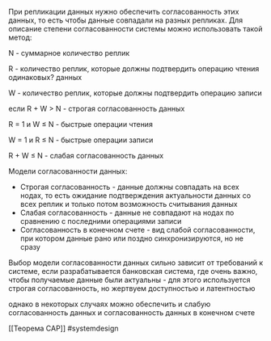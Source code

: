 При репликации данных нужно обеспечить согласованность этих данных, то есть чтобы данные совпадали на разных репликах. Для описание степени согласованности системы можно использовать такой метод:

N - суммарное количество реплик

R - количество реплик, которые должны подтвердить операцию чтения одинаковых? данных

W - количество реплик, которые должны подтвердить операцию записи

если R + W > N - строгая согласованность данных

R = 1 и W ≤ N - быстрые операции чтения

W = 1 и R ≤ N - быстрые операции записи

R + W ≤ N - слабая согласованность данных

  

Модели согласованности данных:

- Строгая согласованность - данные должны совпадать на всех нодах, то есть ожидание подтверждения актуальности данных со всех реплик и только потом возможность считывания данных
- Слабая согласованность - данные не совпадают на нодах по сравнению с последними операциями записи
- Согласованность в конечном счете - вид слабой согласованности, при котором данные рано или поздно синхронизируются, но не сразу

  

Выбор модели согласованности данных сильно зависит от требований к системе, если разрабатывается банковская система, где очень важно, чтобы получаемые данные были актуальны - для этого используется строгая согласованность, но жертвуем доступностью и латентностью

однако в некоторых случаях можно обеспечить и слабую согласованность данных и согласованность данных в конечном счете

[[Теорема CAP]]
#systemdesign